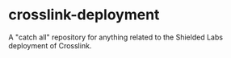 # crosslink-deployment
A "catch all" repository for anything related to the Shielded Labs deployment of Crosslink.
